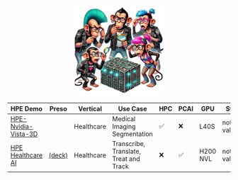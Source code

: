 <div align=center>
<img src="puzzle_monkey.png" alt="puzzle monkeys" height="200"/>
</div>

<div align="center">

| HPE Demo | Preso | Vertical | Use Case | HPC | PCAI | GPU | Status |
|----------|-------|----------|----------|------|-----|-----|--------|
| [HPE-Nvidia-Vista-3D](https://github.com/dw-flyingw/HPE-Nvidia-Vista-3D) | | Healthcare | Medical Imaging Segmentation | :white_check_mark: | :x: | L40S | not validated |
| [HPE Healthcare AI](https://github.com/DaveMcMa/healthcare-ai) | [(deck)](https://github.com/DaveMcMa/healthcare-ai/blob/main/healthcare_pres.pptx) | Healthcare | Transcribe, Translate, Treat and Track | :x: | :white_check_mark: | H200 NVL | not validated |


</div>
